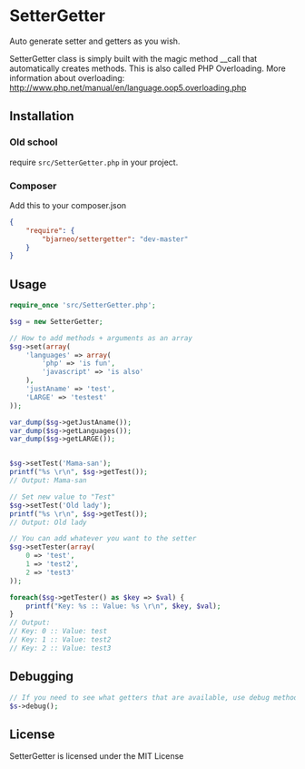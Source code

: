 SetterGetter
======

Auto generate setter and getters as you wish.

SetterGetter class is simply built with the magic method __call that automatically creates methods. This is also called PHP Overloading.
More information about overloading: http://www.php.net/manual/en/language.oop5.overloading.php

Installation
------------

### Old school ###

require `src/SetterGetter.php` in your project.

### Composer ###

Add this to your composer.json

```json
{
    "require": {
        "bjarneo/settergetter": "dev-master"
    }
}
```

Usage
-----

```php
require_once 'src/SetterGetter.php';

$sg = new SetterGetter;

// How to add methods + arguments as an array
$sg->set(array(
    'languages' => array(
        'php' => 'is fun',
        'javascript' => 'is also'
    ),
    'justAname' => 'test',
    'LARGE' => 'testest'
));

var_dump($sg->getJustAname());
var_dump($sg->getLanguages());
var_dump($sg->getLARGE());


$sg->setTest('Mama-san');
printf("%s \r\n", $sg->getTest());
// Output: Mama-san

// Set new value to "Test"
$sg->setTest('Old lady');
printf("%s \r\n", $sg->getTest());
// Output: Old lady

// You can add whatever you want to the setter
$sg->setTester(array(
    0 => 'test',
    1 => 'test2',
    2 => 'test3'
));

foreach($sg->getTester() as $key => $val) {
    printf("Key: %s :: Value: %s \r\n", $key, $val);
}
// Output:
// Key: 0 :: Value: test
// Key: 1 :: Value: test2
// Key: 2 :: Value: test3

```

Debugging
-------
```php
// If you need to see what getters that are available, use debug method.
$s->debug();
```
License
-------

SetterGetter is licensed under the MIT License
